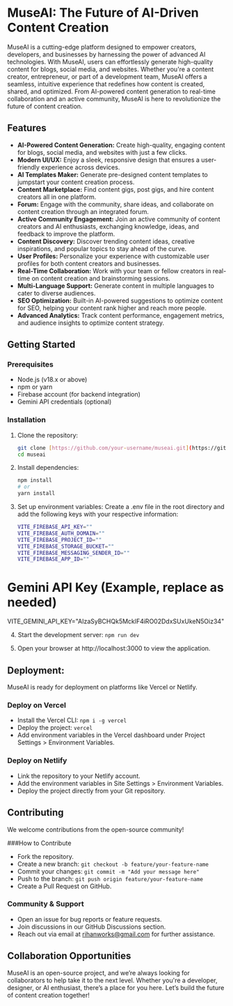 # MuseAI: The Future of AI-Driven Content Creation

MuseAI is a cutting-edge platform designed to empower creators, developers, and businesses by harnessing the power of advanced AI technologies. With MuseAI, users can effortlessly generate high-quality content for blogs, social media, and websites. Whether you're a content creator, entrepreneur, or part of a development team, MuseAI offers a seamless, intuitive experience that redefines how content is created, shared, and optimized. From AI-powered content generation to real-time collaboration and an active community, MuseAI is here to revolutionize the future of content creation.

## Features

- **AI-Powered Content Generation:** Create high-quality, engaging content for blogs, social media, and websites with just a few clicks.
- **Modern UI/UX:** Enjoy a sleek, responsive design that ensures a user-friendly experience across devices.
- **AI Templates Maker:** Generate pre-designed content templates to jumpstart your content creation process.
- **Content Marketplace:** Find content gigs, post gigs, and hire content creators all in one platform.
- **Forum:** Engage with the community, share ideas, and collaborate on content creation through an integrated forum.
- **Active Community Engagement:** Join an active community of content creators and AI enthusiasts, exchanging knowledge, ideas, and feedback to improve the platform.
- **Content Discovery:** Discover trending content ideas, creative inspirations, and popular topics to stay ahead of the curve.
- **User Profiles:** Personalize your experience with customizable user profiles for both content creators and businesses.
- **Real-Time Collaboration:** Work with your team or fellow creators in real-time on content creation and brainstorming sessions.
- **Multi-Language Support:** Generate content in multiple languages to cater to diverse audiences.
- **SEO Optimization:** Built-in AI-powered suggestions to optimize content for SEO, helping your content rank higher and reach more people.
- **Advanced Analytics:** Track content performance, engagement metrics, and audience insights to optimize content strategy.


## Getting Started

### Prerequisites
* Node.js (v18.x or above)
* npm or yarn
* Firebase account (for backend integration)
* Gemini API credentials (optional)

### Installation
1. Clone the repository:
   
   ```bash
   git clone [https://github.com/your-username/museai.git](https://github.com/your-username/museai.git)
   cd museai
3. Install dependencies:
    ```bash 
    npm install
    # or
    yarn install

4. Set up environment variables: Create a .env file in the root directory and add the following keys with your respective information:
   ```bash
   VITE_FIREBASE_API_KEY=""
   VITE_FIREBASE_AUTH_DOMAIN=""
   VITE_FIREBASE_PROJECT_ID=""
   VITE_FIREBASE_STORAGE_BUCKET=""
   VITE_FIREBASE_MESSAGING_SENDER_ID=""
   VITE_FIREBASE_APP_ID=""

# Gemini API Key (Example, replace as needed)
VITE_GEMINI_API_KEY="AIzaSyBCHQk5McklF4iRO02DdxSUxUkeN5Oiz34"

  
4. Start the development server: ```npm run dev```
  
5. Open your browser at http://localhost:3000 to view the application.

## Deployment:
MuseAI is ready for deployment on platforms like Vercel or Netlify.

### Deploy on Vercel
* Install the Vercel CLI: ```npm i -g vercel```
* Deploy the project: ```vercel```
* Add environment variables in the Vercel dashboard under Project Settings > Environment Variables.

### Deploy on Netlify
* Link the repository to your Netlify account.
* Add the environment variables in Site Settings > Environment Variables.
* Deploy the project directly from your Git repository.

## Contributing
We welcome contributions from the open-source community!

###How to Contribute
* Fork the repository.
* Create a new branch:
```git checkout -b feature/your-feature-name```
* Commit your changes:
```git commit -m "Add your message here"```
* Push to the branch:
```git push origin feature/your-feature-name```
* Create a Pull Request on GitHub.

### Community & Support
* Open an issue for bug reports or feature requests.
* Join discussions in our GitHub Discussions section.
* Reach out via email at rihanworks@gmail.com for further assistance.

## Collaboration Opportunities
MuseAI is an open-source project, and we’re always looking for collaborators to help take it to the next level. Whether you're a developer, designer, or AI enthusiast, there’s a place for you here. Let’s build the future of content creation together!
